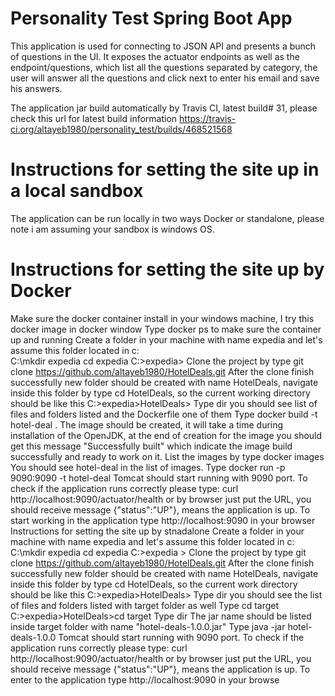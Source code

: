 # Personality Test Spring Boot App
This application is used for connecting to JSON API and presents a bunch of questions in the UI. It exposes the actuator endpoints as well as the endpoint/questions, which list all the questions separated by category, the user will answer all the questions and click next to enter his email and save his answers.

The application jar build automatically by Travis CI, latest build# 31, please check this url for latest build information https://travis-ci.org/altayeb1980/personality_test/builds/468521568

# Instructions for setting the site up in a local sandbox
The application can be run locally in two ways Docker or standalone, please note i am assuming your sandbox is windows OS.

# Instructions for setting the site up by Docker
Make sure the docker container install in your windows machine, I try this docker image in docker window
Type docker ps to make sure the container up and running
Create a folder in your machine with name expedia and let's assume this folder located in c:\
C:\mkdir expedia
cd expedia
C:>expedia>
Clone the project by type git clone https://github.com/altayeb1980/HotelDeals.git
After the clone finish successfully new folder should be created with name HotelDeals, navigate inside this folder by type
cd HotelDeals, so the current working directory should be like this
C:>expedia>HotelDeals>
Type dir you should see list of files and folders listed and the Dockerfile one of them
Type docker build -t hotel-deal .
The image should be created, it will take a time during installation of the OpenJDK, at the end of creation for the image you should get this message "Successfully built" which indicate the image build successfully and ready to work on it.
List the images by type docker images
You should see hotel-deal in the list of images.
Type docker run -p 9090:9090 -t hotel-deal
Tomcat should start running with 9090 port.
To check if the application runs correctly please type: curl http://localhost:9090/actuator/health or by browser just put the URL, you should receive message {"status":"UP"}, means the application is up.
To start working in the application type http://localhost:9090 in your browser
Instructions for setting the site up by stnadalone
Create a folder in your machine with name expedia and let's assume this folder located in c:\
C:\mkdir expedia
cd expedia
C:>expedia >
Clone the project by type git clone https://github.com/altayeb1980/HotelDeals.git
After the clone finish successfully new folder should be created with name HotelDeals, navigate inside this folder by type
cd HotelDeals, so the current work directory should be like this
C:>expedia>HotelDeals>
Type dir you should see the list of files and folders listed with target folder as well
Type cd target
C:>expedia>HotelDeals>cd target
Type dir
The jar name should be listed inside target folder with name "hotel-deals-1.0.0.jar"
Type java -jar hotel-deals-1.0.0
Tomcat should start running with 9090 port.
To check if the application runs correctly please type: curl http://localhost:9090/actuator/health or by browser just put the URL, you should receive message {"status":"UP"}, means the application is up.
To enter to the application type http://localhost:9090 in your browse



